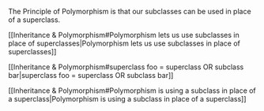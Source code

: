 The Principle of Polymorphism is that our subclasses can be used in place of a superclass. 

[[Inheritance & Polymorphism#Polymorphism lets us use subclasses in place of superclasses|Polymorphism lets us use subclasses in place of superclasses]]

[[Inheritance & Polymorphism#superclass foo = superclass OR subclass bar|superclass foo = superclass OR subclass bar]]

[[Inheritance & Polymorphism#Polymorphism is using a subclass in place of a superclass|Polymorphism is using a subclass in place of a superclass]]
